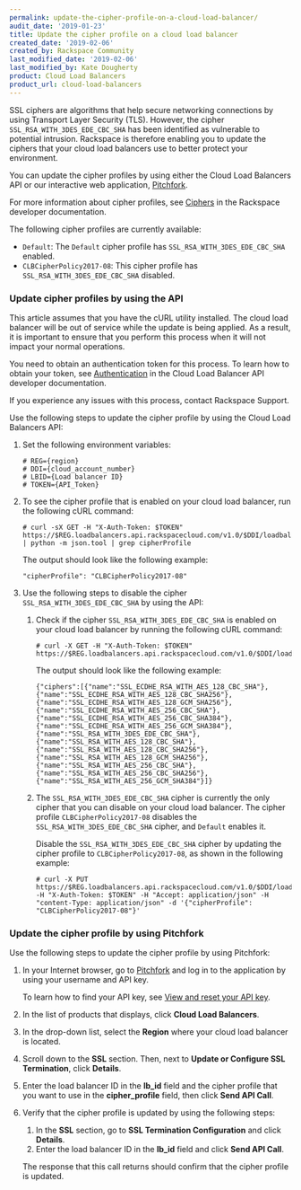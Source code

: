 ```yaml
---
permalink: update-the-cipher-profile-on-a-cloud-load-balancer/
audit_date: '2019-01-23'
title: Update the cipher profile on a cloud load balancer
created_date: '2019-02-06'
created_by: Rackspace Community
last_modified_date: '2019-02-06'
last_modified_by: Kate Dougherty
product: Cloud Load Balancers
product_url: cloud-load-balancers
---
```


SSL ciphers are algorithms that help secure networking connections by using
Transport Layer Security (TLS). However, the cipher
`SSL_RSA_WITH_3DES_EDE_CBC_SHA` has been identified as vulnerable to
potential intrusion. Rackspace is therefore enabling you to update the ciphers
that your cloud load balancers use to better protect your environment.

You can update the cipher profiles by using either the Cloud Load Balancers
API or our interactive web application, [Pitchfork](https://pitchfork.rax.io).

For more information about cipher profiles, see [Ciphers](https://developer.rackspace.com/docs/cloud-load-balancers/v1/api-reference/ciphers/) in the Rackspace developer documentation.

The following cipher profiles are currently available:

- `Default`: The `Default` cipher profile
  has `SSL_RSA_WITH_3DES_EDE_CBC_SHA` enabled.
- `CLBCipherPolicy2017-08`: This cipher profile has
  `SSL_RSA_WITH_3DES_EDE_CBC_SHA` disabled.

### Update cipher profiles by using the API

This article assumes that you have the cURL utility installed. The cloud load
balancer will be out of service while the update is being applied. As a
result, it is important to ensure that you perform this process when it will
not impact your normal operations.

You need to obtain an authentication token for this process. To learn how to
obtain your token, see [Authentication](https://developer.rackspace.com/docs/cloud-load-balancers/quickstart/#authentication) in the Cloud Load Balancer API developer documentation.

If you experience any issues with this process, contact Rackspace Support.

Use the following steps to update the cipher profile by using the Cloud Load
Balancers API:

1. Set the following environment variables:

       # REG={region}
       # DDI={cloud_account_number}
       # LBID={Load balancer ID}
       # TOKEN={API_Token}

2. To see the cipher profile that is enabled on your cloud load balancer, run the
   following cURL command:

       # curl -sX GET -H "X-Auth-Token: $TOKEN" https://$REG.loadbalancers.api.rackspacecloud.com/v1.0/$DDI/loadbalancers/$LBID/ssltermination/ | python -m json.tool | grep cipherProfile

   The output should look like the following example:

       "cipherProfile": "CLBCipherPolicy2017-08"

3. Use the following steps to disable the cipher
   `SSL_RSA_WITH_3DES_EDE_CBC_SHA` by using the API:

   1. Check if the cipher `SSL_RSA_WITH_3DES_EDE_CBC_SHA` is enabled on your
      cloud load balancer by running the following cURL command:

          # curl -X GET -H "X-Auth-Token: $TOKEN" https://$REG.loadbalancers.api.rackspacecloud.com/v1.0/$DDI/loadbalancers/$LBID/ssltermination/ciphers

      The output should look like the following example:

          {"ciphers":[{"name":"SSL_ECDHE_RSA_WITH_AES_128_CBC_SHA"},{"name":"SSL_ECDHE_RSA_WITH_AES_128_CBC_SHA256"},{"name":"SSL_ECDHE_RSA_WITH_AES_128_GCM_SHA256"},{"name":"SSL_ECDHE_RSA_WITH_AES_256_CBC_SHA"},{"name":"SSL_ECDHE_RSA_WITH_AES_256_CBC_SHA384"},{"name":"SSL_ECDHE_RSA_WITH_AES_256_GCM_SHA384"},{"name":"SSL_RSA_WITH_3DES_EDE_CBC_SHA"},{"name":"SSL_RSA_WITH_AES_128_CBC_SHA"},{"name":"SSL_RSA_WITH_AES_128_CBC_SHA256"},{"name":"SSL_RSA_WITH_AES_128_GCM_SHA256"},{"name":"SSL_RSA_WITH_AES_256_CBC_SHA"},{"name":"SSL_RSA_WITH_AES_256_CBC_SHA256"},{"name":"SSL_RSA_WITH_AES_256_GCM_SHA384"}]}

   2. The `SSL_RSA_WITH_3DES_EDE_CBC_SHA` cipher is currently the only cipher
      that you can disable on your cloud load balancer. The cipher profile
      `CLBCipherPolicy2017-08` disables the
      `SSL_RSA_WITH_3DES_EDE_CBC_SHA` cipher, and `Default` enables it.

       Disable the `SSL_RSA_WITH_3DES_EDE_CBC_SHA` cipher by updating the
       cipher profile to `CLBCipherPolicy2017-08`, as shown in the following
       example:

          # curl -X PUT https://$REG.loadbalancers.api.rackspacecloud.com/v1.0/$DDI/loadbalancers/$LBID/ssltermination -H "X-Auth-Token: $TOKEN" -H "Accept: application/json" -H "content-Type: application/json" -d '{"cipherProfile": "CLBCipherPolicy2017-08"}'

### Update the cipher profile by using Pitchfork

Use the following steps to update the cipher profile by using Pitchfork:

1. In your Internet browser, go to
   [Pitchfork](https://pitchfork.rax.io) and log in to the application
   by using your username and API key.

   To learn how to find your API key, see [View and
   reset your API
   key](/how-to/view-and-reset-your-api-key).

2. In the list of products that displays, click **Cloud Load Balancers**.

3. In the drop-down list, select the **Region** where your cloud load balancer
   is located.

4. Scroll down to the **SSL** section. Then, next to **Update or Configure SSL
   Termination**, click **Details**.

5. Enter the load balancer ID in the **lb_id** field and the cipher profile
   that you want to use in the **cipher_profile** field, then click **Send API
   Call**.

6. Verify that the cipher profile is updated by using the following steps:

   1. In the **SSL** section, go to **SSL Termination Configuration** and
      click **Details**.
   2. Enter the load balancer ID in the **lb_id** field and click **Send API
      Call**.

   The response that this call returns should confirm that the cipher profile
   is updated.

